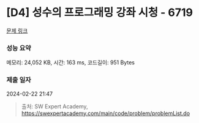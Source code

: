 # [D4] 성수의 프로그래밍 강좌 시청 - 6719 

[문제 링크](https://swexpertacademy.com/main/code/problem/problemDetail.do?contestProbId=AWd7sgDatsMDFAUh) 

### 성능 요약

메모리: 24,052 KB, 시간: 163 ms, 코드길이: 951 Bytes

### 제출 일자

2024-02-22 21:47



> 출처: SW Expert Academy, https://swexpertacademy.com/main/code/problem/problemList.do